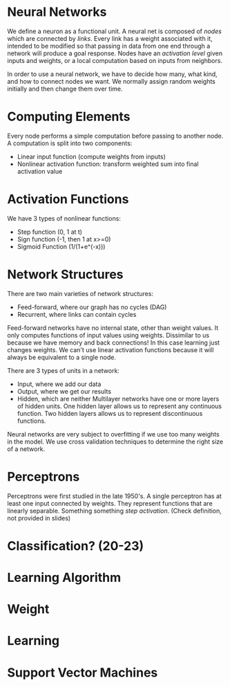 # Neural Networks

We define a neuron as a functional unit. A neural net is composed of *nodes* which are connected by *links*. Every link has a weight associated with it, intended to be modified so that passing in data from one end through a network will produce a goal response. Nodes have an *activation level* given inputs and weights, or a local computation based on inputs from neighbors. 

In order to use a neural network, we have to decide how many, what kind, and how to connect nodes we want. We normally assign random weights initially and then change them over time. 

# Computing Elements

Every node performs a simple computation before passing to another node. A computation is split into two components: 
- Linear input function (compute weights from inputs)
- Nonlinear activation function: transform weighted sum into final activation value
# Activation Functions

We have 3 types of nonlinear functions:
- Step function (0, 1 at t)
- Sign function (-1, then 1 at x>=0)
- Sigmoid Function (1/(1+e^(-x)))

# Network Structures

There are two main varieties of network structures:
- Feed-forward, where our graph has no cycles (DAG)
- Recurrent, where links can contain cycles

Feed-forward networks have no internal state, other than weight values. It only computes functions of input values using weights. Dissimilar to us because we have memory and back connections! In this case learning just changes weights. We can't use linear activation functions because it will always be equivalent to a single node. 

There are 3 types of units in a network:
- Input, where we add our data
- Output, where we get our results
- Hidden, which are neither
Multilayer networks have one or more layers of hidden units. One hidden layer allows us to represent any continuous function. Two hidden layers allows us to represent discontinuous functions. 

Neural networks are very subject to overfitting if we use too many weights in the model. We use cross validation techniques to determine the right size of a network. 
# Perceptrons

Perceptrons were first studied in the late 1950's. A single perceptron has at least one input connected by weights. They represent functions that are linearly separable. Something something *step activation*. (Check definition, not provided in slides)
# Classification? (20-23)

# Learning Algorithm

# Weight

# Learning

# Support Vector Machines

